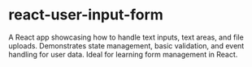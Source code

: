 # react-user-input-form
 A React app showcasing how to handle text inputs, text areas, and file uploads. Demonstrates state management, basic validation, and event handling for user data. Ideal for learning form management in React.
